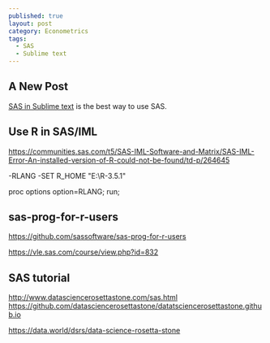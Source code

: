 ```yaml
---
published: true
layout: post
category: Econometrics
tags:
  - SAS
  - Sublime text
---
```

## A New Post

[SAS in Sublime text](https://github.com/sjiangDA/SasSubmit) is the best way to use SAS.



## Use R in SAS/IML



https://communities.sas.com/t5/SAS-IML-Software-and-Matrix/SAS-IML-Error-An-installed-version-of-R-could-not-be-found/td-p/264645

-RLANG
-SET R_HOME "E:\R-3.5.1"


proc options option=RLANG; run;


## sas-prog-for-r-users

https://github.com/sassoftware/sas-prog-for-r-users

https://vle.sas.com/course/view.php?id=832

## SAS tutorial

http://www.datasciencerosettastone.com/sas.html
https://github.com/datasciencerosettastone/datatsciencerosettastone.github.io

https://data.world/dsrs/data-science-rosetta-stone
